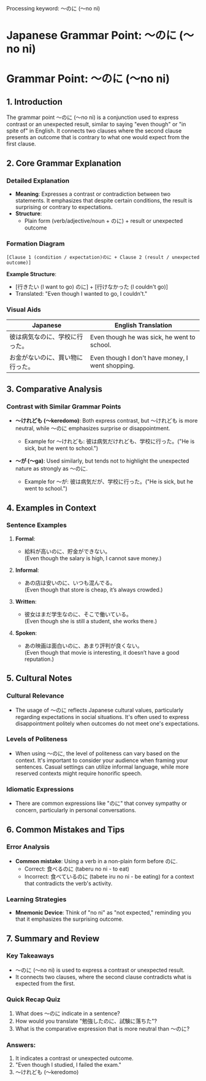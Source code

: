 Processing keyword: ～のに (〜no ni)
# Japanese Grammar Point: ～のに (〜no ni)
# Grammar Point: ～のに (〜no ni)
## 1. Introduction
The grammar point ～のに (〜no ni) is a conjunction used to express contrast or an unexpected result, similar to saying "even though" or "in spite of" in English. It connects two clauses where the second clause presents an outcome that is contrary to what one would expect from the first clause.
## 2. Core Grammar Explanation
### Detailed Explanation
- **Meaning**: Expresses a contrast or contradiction between two statements. It emphasizes that despite certain conditions, the result is surprising or contrary to expectations.
- **Structure**: 
  - Plain form (verb/adjective/noun + のに) + result or unexpected outcome
### Formation Diagram
```plaintext
[Clause 1 (condition / expectation)のに + Clause 2 (result / unexpected outcome)]
```
**Example Structure**:
- [行きたい (I want to go) のに] + [行けなかった (I couldn't go)]  
- Translated: "Even though I wanted to go, I couldn't."
### Visual Aids
| Japanese | English Translation |
|----------|---------------------|
| 彼は病気なのに、学校に行った。| Even though he was sick, he went to school. |
| お金がないのに、買い物に行った。| Even though I don't have money, I went shopping. |
## 3. Comparative Analysis
### Contrast with Similar Grammar Points
- **～けれども (〜keredomo)**: Both express contrast, but ～けれども is more neutral, while ～のに emphasizes surprise or disappointment.
  - Example for ～けれども: 彼は病気だけれども、学校に行った。("He is sick, but he went to school.")
  
- **～が (〜ga)**: Used similarly, but tends not to highlight the unexpected nature as strongly as ～のに.
  - Example for ～が: 彼は病気だが、学校に行った。("He is sick, but he went to school.")
## 4. Examples in Context
### Sentence Examples
1. **Formal**: 
   - 給料が高いのに、貯金ができない。  
     (Even though the salary is high, I cannot save money.)
  
2. **Informal**: 
   - あの店は安いのに、いつも混んでる。  
     (Even though that store is cheap, it’s always crowded.)
  
3. **Written**: 
   - 彼女はまだ学生なのに、そこで働いている。  
     (Even though she is still a student, she works there.)
4. **Spoken**: 
   - あの映画は面白いのに、あまり評判が良くない。  
     (Even though that movie is interesting, it doesn’t have a good reputation.)
## 5. Cultural Notes
### Cultural Relevance
- The usage of ～のに reflects Japanese cultural values, particularly regarding expectations in social situations. It's often used to express disappointment politely when outcomes do not meet one's expectations.
### Levels of Politeness
- When using ～のに, the level of politeness can vary based on the context. It's important to consider your audience when framing your sentences. Casual settings can utilize informal language, while more reserved contexts might require honorific speech.
### Idiomatic Expressions
- There are common expressions like "のに" that convey sympathy or concern, particularly in personal conversations.
## 6. Common Mistakes and Tips
### Error Analysis
- **Common mistake**: Using a verb in a non-plain form before のに. 
  - Correct: 食べるのに (taberu no ni - to eat)
  - Incorrect: 食べているのに (tabete iru no ni - be eating) for a context that contradicts the verb's activity.
### Learning Strategies
- **Mnemonic Device**: Think of "no ni" as "not expected," reminding you that it emphasizes the surprising outcome.
## 7. Summary and Review
### Key Takeaways
- ～のに (〜no ni) is used to express a contrast or unexpected result.
- It connects two clauses, where the second clause contradicts what is expected from the first.
### Quick Recap Quiz
1. What does ～のに indicate in a sentence?
2. How would you translate "勉強したのに、試験に落ちた"?
3. What is the comparative expression that is more neutral than ～のに? 
### Answers:
1. It indicates a contrast or unexpected outcome.
2. "Even though I studied, I failed the exam."
3. ～けれども (〜keredomo)

